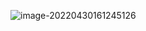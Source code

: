 ![image-20220430161245126](C:/Users/ASUS/AppData/Roaming/Typora/typora-user-images/image-20220430161245126.png)